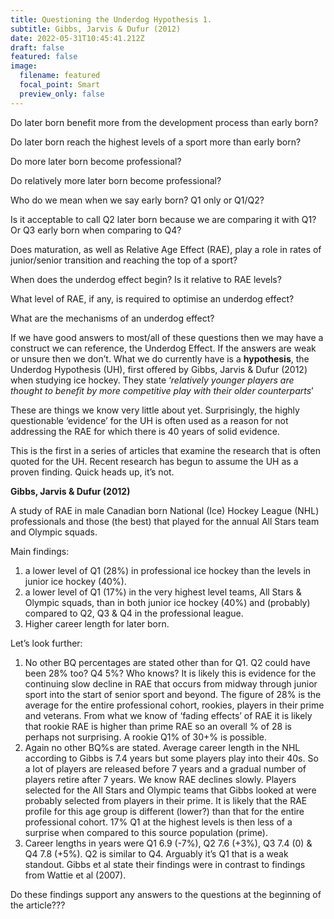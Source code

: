 ```yaml
---
title: Questioning the Underdog Hypothesis 1.
subtitle: Gibbs, Jarvis & Dufur (2012)
date: 2022-05-31T10:45:41.212Z
draft: false
featured: false
image:
  filename: featured
  focal_point: Smart
  preview_only: false
---
```

Do later born benefit more from the development process than early born?

Do later born reach the highest levels of a sport more than early born?

Do more later born become professional?

Do relatively more later born become professional?

Who do we mean when we say early born? Q1 only or Q1/Q2?

Is it acceptable to call Q2 later born because we are comparing it with Q1? Or Q3 early born when comparing to Q4?

Does maturation, as well as Relative Age Effect (RAE), play a role in rates of junior/senior transition and reaching the top of a sport? 

When does the underdog effect begin? Is it relative to RAE levels?

What level of RAE, if any, is required to optimise an underdog effect?

What are the mechanisms of an underdog effect?



If we have good answers to most/all of these questions then we may have a construct we can reference, the Underdog Effect. If the answers are weak or unsure then we don’t. What we do currently have is a **hypothesis**, the Underdog Hypothesis (UH), first offered by Gibbs, Jarvis & Dufur (2012) when studying ice hockey. They state ‘*relatively younger players are thought to benefit by more competitive play with their older counterparts*’

These are things we know very little about yet. Surprisingly, the highly questionable ‘evidence’ for the UH is often used as a reason for not addressing the RAE for which there is 40 years of solid evidence.

This is the first in a series of articles that examine the research that is often quoted for the UH. Recent research has begun to assume the UH as a proven finding. Quick heads up, it’s not.

**Gibbs, Jarvis & Dufur (2012)**

A study of RAE in male Canadian born National (Ice) Hockey League (NHL) professionals and those (the best) that played for the annual All Stars team and Olympic squads.

Main findings:

1. a lower level of Q1 (28%) in professional ice hockey than the levels in junior ice hockey (40%).
2. a lower level of Q1 (17%) in the very highest level teams, All Stars & Olympic squads, than in both junior ice hockey (40%) and (probably) compared to Q2, Q3 & Q4 in the professional league.
3. Higher career length for later born.

Let’s look further:

1. No other BQ percentages are stated other than for Q1. Q2 could have been 28% too? Q4 5%? Who knows? It is likely this is evidence for the continuing slow decline in RAE that occurs from midway through junior sport into the start of senior sport and beyond. The figure of 28% is the average for the entire professional cohort, rookies, players in their prime and veterans. From what we know of ‘fading effects’ of RAE it is likely that rookie RAE is higher than prime RAE so an overall % of 28 is perhaps not surprising. A rookie Q1% of 30+% is possible.
2. Again no other BQ%s are stated. Average career length in the NHL according to Gibbs is 7.4 years but some players play into their 40s. So a lot of players are released before 7 years and a gradual number of players retire after 7 years. We know RAE declines slowly. Players selected for the All Stars and Olympic teams that Gibbs looked at were probably selected from players in their prime. It is likely that the RAE profile for this age group is different (lower?) than that for the entire professional cohort. 17% Q1 at the highest levels is then less of a surprise when compared to this source population (prime). 
3. Career lengths in years were Q1 6.9 (-7%), Q2 7.6 (+3%), Q3 7.4 (0) & Q4 7.8 (+5%). Q2 is similar to Q4. Arguably it’s Q1 that is a weak standout. Gibbs et al state their findings were in contrast to findings from Wattie et al (2007).

Do these findings support any answers to the questions at the beginning of the article???